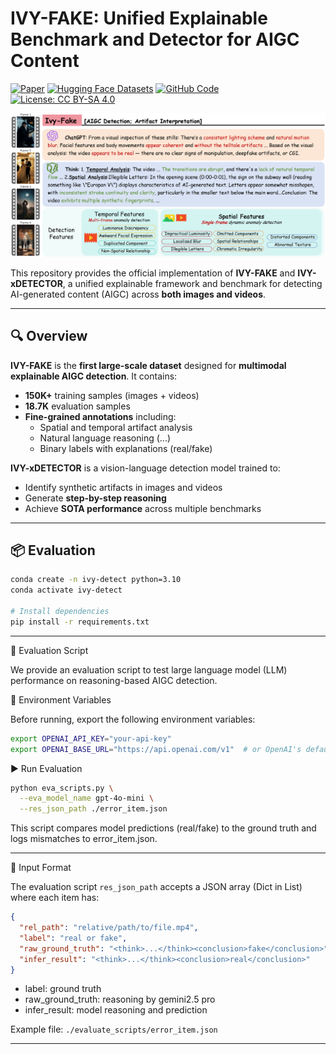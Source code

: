 # IVY-FAKE: Unified Explainable Benchmark and Detector for AIGC Content

[![Paper](https://img.shields.io/badge/paper-arXiv-B31B1B.svg)](https://arxiv.org/abs/2506.00979)
[![Hugging Face Datasets](https://img.shields.io/badge/%F0%9F%A4%97%20Hugging%20Face-Datasets-blue)](https://huggingface.co/datasets/AI-Safeguard/Ivy-Fake)
[![GitHub Code](https://img.shields.io/badge/github-%23121011.svg?style=for-the-badge&logo=github&logoColor=white)](https://github.com/Pi3AI/Ivy-Fake) [![License: CC BY-SA 4.0](https://img.shields.io/badge/License-CC%20BY--SA%204.0-lightgrey.svg)](http://creativecommons.org/licenses/by-sa/4.0/)

![Intro-image](static/images/figure1-poster-v2_00.png)

This repository provides the official implementation of **IVY-FAKE** and **IVY-xDETECTOR**, a unified explainable framework and benchmark for detecting AI-generated content (AIGC) across **both images and videos**.

---

## 🔍 Overview

**IVY-FAKE** is the **first large-scale dataset** designed for **multimodal explainable AIGC detection**. It contains:
- **150K+** training samples (images + videos)
- **18.7K** evaluation samples
- **Fine-grained annotations** including:
  - Spatial and temporal artifact analysis
  - Natural language reasoning (<think>...</think>)
  - Binary labels with explanations (<conclusion>real/fake</conclusion>)

**IVY-xDETECTOR** is a vision-language detection model trained to:
- Identify synthetic artifacts in images and videos
- Generate **step-by-step reasoning**
- Achieve **SOTA performance** across multiple benchmarks

---

## 📦 Evaluation

```bash
conda create -n ivy-detect python=3.10
conda activate ivy-detect

# Install dependencies
pip install -r requirements.txt
```

---

🚀 Evaluation Script

We provide an evaluation script to test large language model (LLM) performance on reasoning-based AIGC detection.

🔑 Environment Variables

Before running, export the following environment variables:

```bash
export OPENAI_API_KEY="your-api-key"
export OPENAI_BASE_URL="https://api.openai.com/v1"  # or OpenAI's default base URL
```

▶️ Run Evaluation

```bash
python eva_scripts.py \
  --eva_model_name gpt-4o-mini \
  --res_json_path ./error_item.json
```

This script compares model predictions (<conclusion>real/fake</conclusion>) to the ground truth and logs mismatches to error_item.json.

---

🧪 Input Format

The evaluation script `res_json_path` accepts a JSON array (Dict in List) where each item has:
```json
{
  "rel_path": "relative/path/to/file.mp4",
  "label": "real or fake",
  "raw_ground_truth": "<think>...</think><conclusion>fake</conclusion>",
  "infer_result": "<think>...</think><conclusion>real</conclusion>"
}
```

- label: ground truth
- raw_ground_truth: reasoning by gemini2.5 pro
- infer_result: model reasoning and prediction

Example file: `./evaluate_scripts/error_item.json`

---

